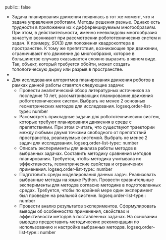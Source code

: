 public:: false

- Задача планирования движения появилась в тот же момент, что и задача управления роботами. Методы решения разные. Однако есть трудности в приложении их к дифференцируемым многообразиям. При этом, в действительности, именно неевклидовы многообразия зачастую возникают при рассмотрении робототехнических систем и задач. К примеру, $SO(3)$ для положения квадрокоптера в пространстве. К тому же препятствия, возникающие при движении, ограничивают его движение до многообразия, которое в большинстве случаев оказывается сложно выразить в явном виде. Так, объект, который требуется обойти, может создать топологическую дырку или разрыв в пространстве.
-
- Для исследования алгоритмов планирования движения роботов в рамках данной работы ставятся следующие задачи:
	- Провести аналитический обзор литературных источников за последние 10 лет, рассматривающих планирование движения робототехнических систем. Выбрать не менее 2 основных геометрических методов для исследования.
	  logseq.order-list-type:: number
	- Рассмотреть прикладные задачи для робототехнических систем, которые требуют планирования движения в среде с препятствиями. При этом считать, что существуют траектории между любыми двумя точками свободного от препятствий пространства, реализуемые системой. Выбрать не менее 2 задач для исследования.
	  logseq.order-list-type:: number
	- Описать эксперименты для анализа работы методов в выбранных задачах. Составить методику сравнения методов планирования. Требуется, чтобы методика учитывала их эффективность, геометрические свойства и ограничения применения.
	  logseq.order-list-type:: number
	- Подготовить среды моделирования данных задач. Реализовать выбранные методы на языке Python. Провести сравнительные эксперименты для методов согласно методике в подготовленных средах. Требуется, чтобы по крайней мере один эксперимент был проведен на реальной системе.
	  logseq.order-list-type:: number
	- Провести анализ результатов экспериментов. Сформулировать выводы об особенностях применения, свойствах и эффективности методов в поставленных задачах. На основании выводов предоставить методические рекомендации по использованию и настройке выбранных методов.
	  logseq.order-list-type:: number